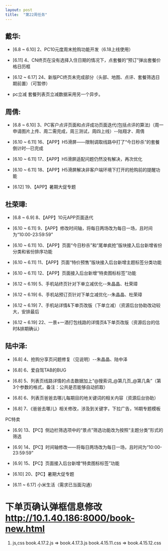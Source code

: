 ```yaml
---
layout: post
title:  "第22周任务"
---
```


戴华:
----

  - [6.8 ~ 6.10] 2、PC10元度周末抢购功能开发（6.18上线使用）
  - [6.11] 4、CN终页在没有选择入住日期的情况下，点套餐的“预订”弹出套餐价格日历框
  - [6.12 ~ 6.17] 24、新版PC终页未完成部分（头部、地图、点评、套餐筛选日期前置）（可暂停）

  - pc立减 套餐列表页立减数据采用另一个异步。

周倩:
-----

  - [6.8 ~ 6.10] 3、PC客户点评页面和点评成功页面迭代(包括点评的算法)（周一申请图片上传、周二需完成，周三测试，周四上线）--陆翔才、周倩

  - [6.10 ~ 6.11] 16、【APP】H5滑屏——限制调取线路中打了“今日秒杀”的套餐倒计时--已完成
  - [6.10 ~ 6.11] 17、【APP】H5滑屏适配问题仍然没有解决，再次优化
  - [6.10 ~ 6.11] 18、【APP】H5滑屏解决非客户端环境下打开的抢购前的提醒功能

  - [6.12] 19、【APP】暑期大促专题


杜荣璋:
-------

  - [6.8 ~ 6.9] 8、【APP】10元APP页面迭代
  - [6.10 ~ 6.11] 9、【APP】修改时间轴，将每日两场改为每日一场，且时间为“10:00-23:59:59”
  - [6.10 ~ 6.11] 10、【APP】页面“今日秒杀”和“尾单疯抢”版块接入后台新增省份分类和省份排序功能
  - [6.10 ~ 6.11] 11、【APP】页面“特价预售”版块接入后台新增主题标签分类功能
  - [6.10 ~ 6.11] 12、【APP】页面接入后台新增“特卖图标标签”功能

  - [6.12 ~ 6.19] 5、手机站终页针对下单立减优化--朱晶晶、杜荣璋
  - [6.12 ~ 6.19] 6、手机站预订页针对下单立减优化--朱晶晶、杜荣璋
  - [6.12 ~ 6.19] 7、手机站详情&下单页改版（下单立减）（资源后台协助改动较大，安排最后
  - [6.12 ~ 6.19] 22、一景+一酒打包线路的详情页&下单页改版（资源后台的估时&排期确认）


陆中泽:
-------

  - [6.8] 4、抢购分享页问题修复（见说明）--朱晶晶、陆中泽
  - [6.8] 6、爱自驾TAB的BUG

  - [6.8] 5、列表页线路详情的点击数据加上“@搜索词_@第几页_@第几条”（第3个参数的格式，备注：公共是否能够自动抓取）
  - [6.8] 6、列表页爸爸去哪儿每期目的地关键词的相关内容（资源后台协助）
  - [6.8] 7、《爸爸去哪儿》相关修改，涉及到关键字，下拉广告，16期专题模板

  PC特卖
  - [6.9] 13、【PC】侧边栏筛选项中的“景点”筛选功能改为按照“主题分类”形式的筛选
  - [6.9] 14、【PC】时间轴修改——将每日两场改为每日一场，且时间为“10:00-23:59:59”
  - [6.9] 15、【PC】页面接入后台新增“特卖图标标签”功能

  - [6.10] 20、【PC】暑期大促专题

  - [6.11 ~ 6.17] 小米生活（需求已当面沟通）



# 下单页确认弹框信息修改 http://10.1.40.186:8000/book-new.html

1. js,css
  book.4.17.2.js => book.4.17.3.js
  book.4.15.11.css => book.4.15.12.css
